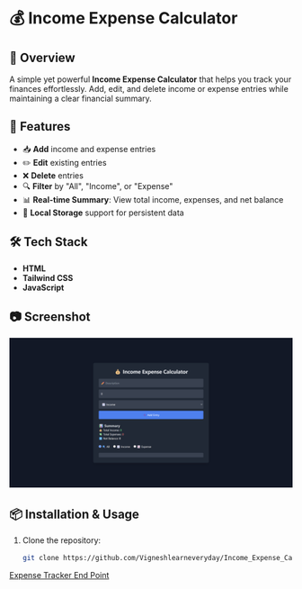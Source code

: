 # 💰 Income Expense Calculator

## 📌 Overview
A simple yet powerful **Income Expense Calculator** that helps you track your finances effortlessly. Add, edit, and delete income or expense entries while maintaining a clear financial summary.

## 🚀 Features
- 📥 **Add** income and expense entries
- ✏️ **Edit** existing entries
- ❌ **Delete** entries
- 🔍 **Filter** by "All", "Income", or "Expense"
- 📊 **Real-time Summary**: View total income, expenses, and net balance
- 💾 **Local Storage** support for persistent data

## 🛠 Tech Stack
- **HTML**
- **Tailwind CSS**
- **JavaScript** 

## 📷 Screenshot
![App Screenshot](./src/screen_shot.png)

## 📦 Installation & Usage
1. Clone the repository:
   ```sh
   git clone https://github.com/Vigneshlearneveryday/Income_Expense_Calculator.git
   ```

[Expense Tracker End Point](https://expansetrackerdrill.netlify.app/)

